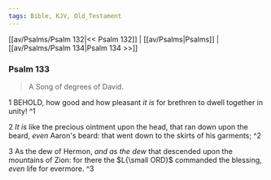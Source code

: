 ```yaml
---
tags: Bible, KJV, Old_Testament
---
```


[[av/Psalms/Psalm 132|<< Psalm 132]] | [[av/Psalms|Psalms]] | [[av/Psalms/Psalm 134|Psalm 134 >>]]

### Psalm 133

> A Song of degrees of David.

1 BEHOLD, how good and how pleasant _it_ _is_ for brethren to dwell together in unity! ^1

2 _It_ _is_ like the precious ointment upon the head, that ran down upon the beard, _even_ Aaron's beard: that went down to the skirts of his garments; ^2

3 As the dew of Hermon, _and_ _as_ _the_ _dew_ that descended upon the mountains of Zion: for there the $L{\small ORD}$ commanded the blessing, _even_ life for evermore. ^3

